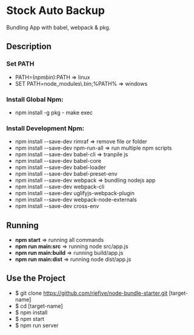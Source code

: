 # Stock Auto Backup
Bundling App with babel, webpack & pkg.

## Description
### Set PATH
- PATH=$(npm bin):$PATH => linux
- SET PATH=node_modules\\.bin;%PATH% => windows
### Install Global Npm:
- npm install -g pkg - make exec
### Install Development Npm:
- npm install --save-dev rimraf => remove file or folder
- npm install --save-dev npm-run-all => run multiple npm scripts
- npm install --save-dev babel-cli => tranpile js 
- npm install --save-dev babel-core
- npm install --save-dev babel-loader
- npm install --save-dev babel-preset-env
- npm install --save-dev webpack => bundling nodejs app
- npm install --save-dev webpack-cli
- npm install --save-dev uglifyjs-webpack-plugin
- npm install --save-dev webpack-node-externals
- npm install --save-dev cross-env

## Running
- **npm start** => running all commands
- **npm run main:src** => running node src/app.js
- **npm run main:build** => running build/app.js
- **npm run main:dist** => running node dist/app.js

## Use the Project
- $ git clone https://github.com/riefive/node-bundle-starter.git [target-name]
- $ cd [target-name]
- $ npm install
- $ npm start
- $ npm run server
